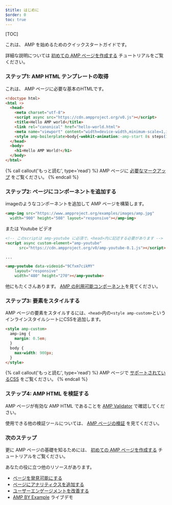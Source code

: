 ```yaml
---
$title: はじめに
$order: 0
toc: true
---
```

[TOC]

これは、 AMP を始めるためのクイックスタートガイドです。

詳細な説明については [初めての AMP ページを作成する](/docs/tutorials/create.html) チュートリアルをご覧ください。

### ステップ1: AMP HTML テンプレートの取得

これは、 AMP ページに必要な基本のHTMLです。

```html
<!doctype html>
<html ⚡>
  <head>
    <meta charset="utf-8">
    <script async src="https://cdn.ampproject.org/v0.js"></script>
    <title>Hello AMP world</title>
    <link rel="canonical" href="hello-world.html">
    <meta name="viewport" content="width=device-width,minimum-scale=1,initial-scale=1">
    <style amp-boilerplate>body{-webkit-animation:-amp-start 8s steps(1,end) 0s 1 normal both;-moz-animation:-amp-start 8s steps(1,end) 0s 1 normal both;-ms-animation:-amp-start 8s steps(1,end) 0s 1 normal both;animation:-amp-start 8s steps(1,end) 0s 1 normal both}@-webkit-keyframes -amp-start{from{visibility:hidden}to{visibility:visible}}@-moz-keyframes -amp-start{from{visibility:hidden}to{visibility:visible}}@-ms-keyframes -amp-start{from{visibility:hidden}to{visibility:visible}}@-o-keyframes -amp-start{from{visibility:hidden}to{visibility:visible}}@keyframes -amp-start{from{visibility:hidden}to{visibility:visible}}</style><noscript><style amp-boilerplate>body{-webkit-animation:none;-moz-animation:none;-ms-animation:none;animation:none}</style></noscript>
  </head>
  <body>
    <h1>Hello AMP World!</h1>
  </body>
</html>
```

{% call callout('もっと読む', type='read') %}
AMP ページに [必要なマークアップ](/docs/reference/spec.html#required-markup) をご覧ください。
{% endcall %}

### ステップ2: ページにコンポーネントを追加する

imageのようなコンポーネントを追加して AMP ページを構築します。

```html
<amp-img src="https://www.ampproject.org/examples/images/amp.jpg"
  width="900" height="508" layout="responsive"></amp-img>
```

または Youtube ビデオ

```html
<!-- このscriptは amp-youtube に必須で、<head>内に記述する必要があります -->
<script async custom-element="amp-youtube"
      src="https://cdn.ampproject.org/v0/amp-youtube-0.1.js"></script>

...

<amp-youtube data-videoid="9Cfxm7cikMY"
    layout="responsive"
    width="480" height="270"></amp-youtube>
```

他にもたくさんあります。 [AMP の利用可能コンポーネント](/docs/reference/components.html)を見てください。

### ステップ3: 要素をスタイルする

AMP ページの要素をスタイルするには、`<head>`内の`<style amp-custom>`というインラインスタイルシートにCSSを追加します。

```html
<style amp-custom>
  amp-img {
    margin: 0.5em;
  }
  body {
    max-width: 900px;
  }
</style>
```

{% call callout('もっと読む', type='read') %}
AMP ページで [サポートされているCSS](/docs/guides/responsive/style_pages.html) をご覧ください。
{% endcall %}

### ステップ4: AMP HTML を検証する

AMP ページが有効な AMP HTML であることを [AMP Validator](https://validator.ampproject.org/) で確認してください。

使用できる他の検証ツールについては、 [AMP ページの検証](/docs/guides/validate.html) を見てください。

### 次のステップ

更に AMP ページの基礎を知るためには、 [初めての AMP ページを作成する](/docs/tutorials/create.html) チュートリアルをご覧ください。

あなたの役に立つ他のリソースがあります。

* [ページを発見可能にする](/docs/guides/discovery.html)
* [ページにアナリティクスを追加する](/docs/guides/analytics_amp.html)
* [ユーザーエンゲージメントを改善する](/docs/guides/engagement.html)
* [AMP BY Example](https://ampbyexample.com/) ライブデモ
